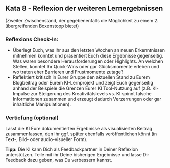 ## Kata 8 - Reflexion der weiteren Lernergebnissen
(Zweiter Zwischenstand, der gegebenenfalls die Möglichkeit zu einem 2. übergreifenden Boxenstopp bietet)

### Reflexions Check-In:
  - Überlegt Euch, was Ihr aus den letzten Wochen an neuen Erkenntnissen mitnehmen konntet und präsentiert Euch diese Ergebnisse gegenseitig. Was waren besondere Herausforderungen oder Highlights. An welchen Stellen, konntet Ihr Quick-Wins oder gar Glücksmomente erleben und wo traten eher Barrieren und Frustmomente zutage?
  - Reflektiert kritisch in Eurer Gruppe den aktuellen Stand zu Eurem Blogbeitrag oder Eurem KI-Lernprojekt und zeigt Euch gegenseitig anhand der Beispiele die Grenzen Eurer KI Tool-Nutzung auf (z.B. KI-Impulse zur Steigerung des Kreativitätslevels vs. KI spinnt falsche Informationen zusammen und erzeugt dadurch Verzerrungen oder gar inhaltliche Manipulationen).

### Vertiefung (optional)
Lasst die KI Eure dokumentierten Ergebnisse als visualisierten Beitrag zusammenfassen, den Ihr ggf. später ebenfalls veröffentlichen könnt (in Text-, Bild- oder audio-visueller Form).

**Tipp:** Die KI kann Dich als Feedbackpartner in Deiner Reflexion unterstützen. Teile mit ihr Deine bisherigen Ergebnisse und lasse Dir Feedback dazu geben, was Du verbessern kannst.
